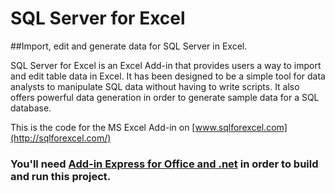 # SQL Server for Excel

##Import, edit and generate data for SQL Server in Excel.

SQL Server for Excel is an Excel Add-in that provides users a way to import and edit table data in Excel. 
It has been designed to be a simple tool for data analysts to manipulate SQL data without having to write scripts. 
It also offers powerful data generation in order to generate sample data for a SQL database. 

This is the code for the MS Excel Add-in on [www.sqlforexcel.com](http://sqlforexcel.com/)

### You'll need [Add-in Express for Office and .net](https://www.add-in-express.com/add-in-net/index.php) in order to build and run this project.